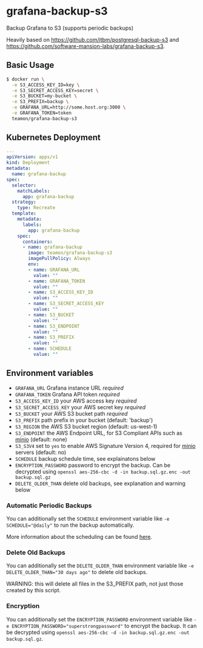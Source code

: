 # grafana-backup-s3

Backup Grafana to S3 (supports periodic backups)

Heavily based on https://github.com/itbm/postgresql-backup-s3 and https://github.com/software-mansion-labs/grafana-backup-s3.

## Basic Usage

```bash
$ docker run \
  -e S3_ACCESS_KEY_ID=key \
  -e S3_SECRET_ACCESS_KEY=secret \
  -e S3_BUCKET=my-bucket \
  -e S3_PREFIX=backup \
  -e GRAFANA_URL=http://some.host.org:3000 \
  -e GRAFANA_TOKEN=token
  teamon/grafana-backup-s3
```

## Kubernetes Deployment

```yml
---
apiVersion: apps/v1
kind: Deployment
metadata:
  name: grafana-backup
spec:
  selector:
    matchLabels:
      app: grafana-backup
  strategy:
    type: Recreate
  template:
    metadata:
      labels:
        app: grafana-backup
    spec:
      containers:
      - name: grafana-backup
        image: teamon/grafana-backup-s3
        imagePullPolicy: Always
        env:
        - name: GRAFANA_URL
          value: ""
        - name: GRAFANA_TOKEN
          value: ""
        - name: S3_ACCESS_KEY_ID
          value: ""
        - name: S3_SECRET_ACCESS_KEY
          value: ""
        - name: S3_BUCKET
          value: ""
        - name: S3_ENDPOINT
          value: ""
        - name: S3_PREFIX
          value: ""
        - name: SCHEDULE
          value: ""
```

## Environment variables

- `GRAFANA_URL` Grafana instance URL *required*
- `GRAFANA_TOKEN` Grafana API token *required*
- `S3_ACCESS_KEY_ID` your AWS access key *required*
- `S3_SECRET_ACCESS_KEY` your AWS secret key *required*
- `S3_BUCKET` your AWS S3 bucket path *required*
- `S3_PREFIX` path prefix in your bucket (default: 'backup')
- `S3_REGION` the AWS S3 bucket region (default: us-west-1)
- `S3_ENDPOINT` the AWS Endpoint URL, for S3 Compliant APIs such as [minio](https://minio.io) (default: none)
- `S3_S3V4` set to `yes` to enable AWS Signature Version 4, required for [minio](https://minio.io) servers (default: no)
- `SCHEDULE` backup schedule time, see explainatons below
- `ENCRYPTION_PASSWORD` password to encrypt the backup. Can be decrypted using `openssl aes-256-cbc -d -in backup.sql.gz.enc -out backup.sql.gz`
- `DELETE_OLDER_THAN` delete old backups, see explanation and warning below

### Automatic Periodic Backups

You can additionally set the `SCHEDULE` environment variable like `-e SCHEDULE="@daily"` to run the backup automatically.

More information about the scheduling can be found [here](http://godoc.org/github.com/robfig/cron#hdr-Predefined_schedules).

### Delete Old Backups

You can additionally set the `DELETE_OLDER_THAN` environment variable like `-e DELETE_OLDER_THAN="30 days ago"` to delete old backups.

WARNING: this will delete all files in the S3_PREFIX path, not just those created by this script.

### Encryption

You can additionally set the `ENCRYPTION_PASSWORD` environment variable like `-e ENCRYPTION_PASSWORD="superstrongpassword"` to encrypt the backup. It can be decrypted using `openssl aes-256-cbc -d -in backup.sql.gz.enc -out backup.sql.gz`.
